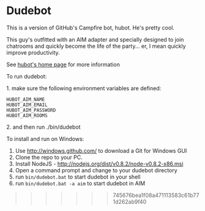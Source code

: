 # Dudebot

This is a version of GitHub's Campfire bot, hubot. He's pretty cool.

This guy's outfitted with an AIM adapter and specially designed to join
chatrooms and quickly become the life of the party... er, I mean quickly
improve productivity.

See [hubot's home page][hubot] for more information

[hubot]: https://github.com/github/hubot/wiki

To run dudebot:

1\. make sure the following environment variables are defined:

    HUBOT_AIM_NAME
    HUBOT_AIM_EMAIL
    HUBOT_AIM_PASSWORD
    HUBOT_AIM_ROOMS

2\. and then run ./bin/dudebot


To install and run on Windows:
1. Use http://windows.github.com/ to download a Git for Windows GUI
2. Clone the repo to your PC.
3. Install NodeJS - http://nodejs.org/dist/v0.8.2/node-v0.8.2-x86.msi
4. Open a command prompt and change to your dudebot directory
5. run `bin/dudebot.bat` to start dudebot in your shell
6. run `bin/dudebot.bat -a aim` to start dudebot in AIM

>>>>>>> 745676bea1f08a471113583c61b771d262ab9f40
